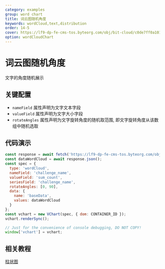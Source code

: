 ```yaml
---
category: examples
group: word chart
title: 词云图随机角度
keywords: wordCloud,text,distribution
order: 14-5
cover: https://lf9-dp-fe-cms-tos.byteorg.com/obj/bit-cloud/c0de7ff0a101bd4cb25c81700.png
option: wordCloudChart
---
```


# 词云图随机角度

文字的角度随机展示

## 关键配置

- `nameField` 属性声明为文字文本字段
- `valueField` 属性声明为文字大小字段
- `rotateAngles` 属性声明为文字旋转角度的随机取范围, 即文字旋转角度从该数组中随机选取

## 代码演示

```javascript livedemo
const response = await fetch('https://lf9-dp-fe-cms-tos.byteorg.com/obj/bit-cloud/data-wordcloud.json');
const dataWordCloud = await response.json();
const spec = {
  type: 'wordCloud',
  nameField: 'challenge_name',
  valueField: 'sum_count',
  seriesField: 'challenge_name',
  rotateAngles: [0, 90],
  data: {
    name: 'baseData',
    values: dataWordCloud
  }
};
const vchart = new VChart(spec, { dom: CONTAINER_ID });
vchart.renderSync();

// Just for the convenience of console debugging, DO NOT COPY!
window['vchart'] = vchart;
```

## 相关教程

[柱状图](link)
